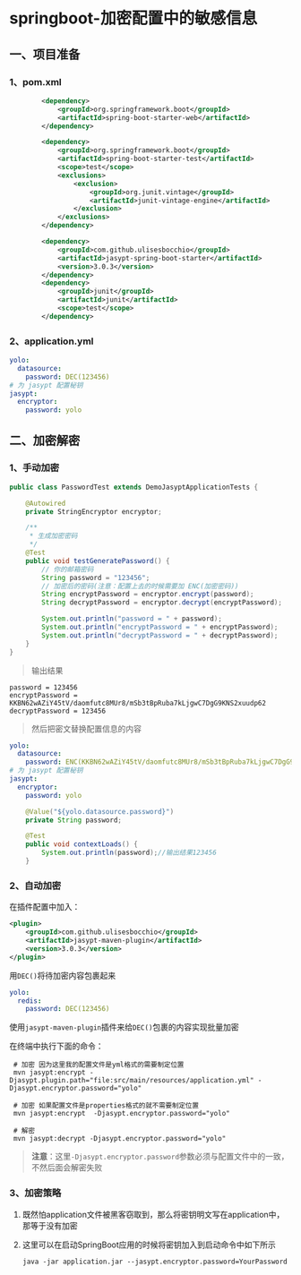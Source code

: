 # springboot-加密配置中的敏感信息

## 一、项目准备

### 1、pom.xml

```xml
        <dependency>
            <groupId>org.springframework.boot</groupId>
            <artifactId>spring-boot-starter-web</artifactId>
        </dependency>

        <dependency>
            <groupId>org.springframework.boot</groupId>
            <artifactId>spring-boot-starter-test</artifactId>
            <scope>test</scope>
            <exclusions>
                <exclusion>
                    <groupId>org.junit.vintage</groupId>
                    <artifactId>junit-vintage-engine</artifactId>
                </exclusion>
            </exclusions>
        </dependency>

        <dependency>
            <groupId>com.github.ulisesbocchio</groupId>
            <artifactId>jasypt-spring-boot-starter</artifactId>
            <version>3.0.3</version>
        </dependency>
        <dependency>
            <groupId>junit</groupId>
            <artifactId>junit</artifactId>
            <scope>test</scope>
        </dependency>
```

### 2、application.yml

```yml
yolo:
  datasource:
    password: DEC(123456)
# 为 jasypt 配置秘钥
jasypt:
  encryptor:
    password: yolo
```

## 二、加密解密

### 1、手动加密

```java
public class PasswordTest extends DemoJasyptApplicationTests {

    @Autowired
    private StringEncryptor encryptor;

    /**
     * 生成加密密码
     */
    @Test
    public void testGeneratePassword() {
        // 你的邮箱密码
        String password = "123456";
        // 加密后的密码(注意：配置上去的时候需要加 ENC(加密密码))
        String encryptPassword = encryptor.encrypt(password);
        String decryptPassword = encryptor.decrypt(encryptPassword);

        System.out.println("password = " + password);
        System.out.println("encryptPassword = " + encryptPassword);
        System.out.println("decryptPassword = " + decryptPassword);
    }
}

```

> 输出结果

```
password = 123456
encryptPassword = KKBN62wAZiY45tV/daomfutc8MUr8/mSb3tBpRuba7kLjgwC7DgG9KNS2xuudp62
decryptPassword = 123456
```

>  然后把密文替换配置信息的内容

```yml
yolo:
  datasource:
    password: ENC(KKBN62wAZiY45tV/daomfutc8MUr8/mSb3tBpRuba7kLjgwC7DgG9KNS2xuudp62)
# 为 jasypt 配置秘钥
jasypt:
  encryptor:
    password: yolo
```

```java
    @Value("${yolo.datasource.password}")
    private String password;

    @Test
    public void contextLoads() {
        System.out.println(password);//输出结果123456
    }
```

### 2、自动加密

在插件配置中加入：

```xml
<plugin>
    <groupId>com.github.ulisesbocchio</groupId>
    <artifactId>jasypt-maven-plugin</artifactId>
    <version>3.0.3</version>
</plugin>
```

用`DEC()`将待加密内容包裹起来

```yml
yolo:
  redis:
    password: DEC(123456)
```

使用`jasypt-maven-plugin`插件来给`DEC()`包裹的内容实现批量加密

在终端中执行下面的命令：

```shell
 # 加密 因为这里我的配置文件是yml格式的需要制定位置
 mvn jasypt:encrypt -Djasypt.plugin.path="file:src/main/resources/application.yml" -Djasypt.encryptor.password="yolo"
 
 # 加密 如果配置文件是properties格式的就不需要制定位置
 mvn jasypt:encrypt  -Djasypt.encryptor.password="yolo"
 
 # 解密
 mvn jasypt:decrypt -Djasypt.encryptor.password="yolo"
```

> **注意**：这里`-Djasypt.encryptor.password`参数必须与配置文件中的一致，不然后面会解密失败

### 3、加密策略

1. 既然怕application文件被黑客窃取到，那么将密钥明文写在application中，那等于没有加密

2. 这里可以在启动SpringBoot应用的时候将密钥加入到启动命令中如下所示

   ```
   java -jar application.jar --jasypt.encryptor.password=YourPassword
   ```

   